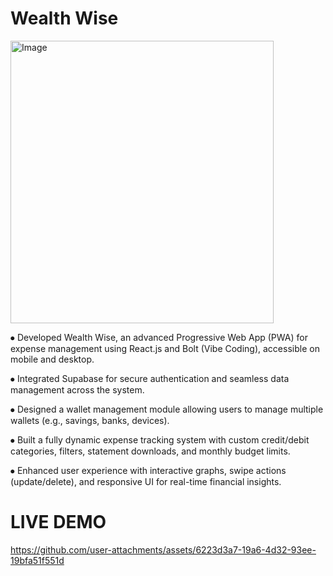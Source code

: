 # Wealth Wise

<img width="421" height="452" alt="Image" src="https://github.com/user-attachments/assets/ad9f0511-45d4-4d47-8ff7-a4ec11e2fc8b" />

⦁	Developed Wealth Wise, an advanced Progressive Web App (PWA) for expense management using React.js and Bolt (Vibe Coding), accessible on mobile and desktop.

⦁	Integrated Supabase for secure authentication and seamless data management across the system.

⦁	Designed a wallet management module allowing users to manage multiple wallets (e.g., savings, banks, devices).

⦁	Built a fully dynamic expense tracking system with custom credit/debit categories, filters, statement downloads, and monthly budget limits.

⦁	Enhanced user experience with interactive graphs, swipe actions (update/delete), and responsive UI for real-time financial insights.

# LIVE DEMO

https://github.com/user-attachments/assets/6223d3a7-19a6-4d32-93ee-19bfa51f551d
